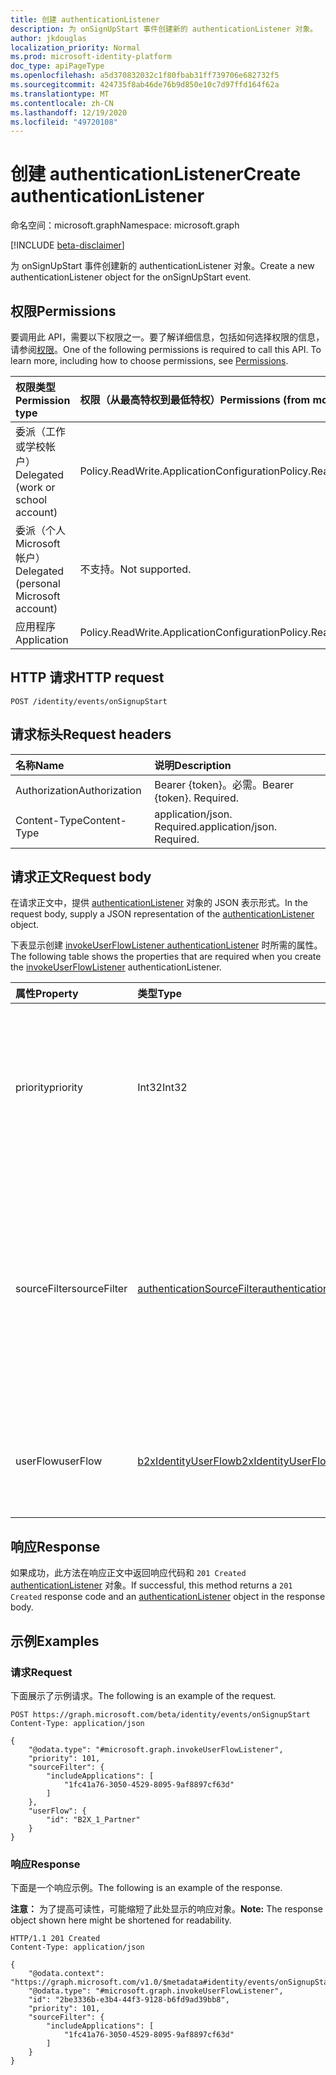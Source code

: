 ```yaml
---
title: 创建 authenticationListener
description: 为 onSignUpStart 事件创建新的 authenticationListener 对象。
author: jkdouglas
localization_priority: Normal
ms.prod: microsoft-identity-platform
doc_type: apiPageType
ms.openlocfilehash: a5d370832032c1f80fbab31ff739706e682732f5
ms.sourcegitcommit: 424735f8ab46de76b9d850e10c7d97ffd164f62a
ms.translationtype: MT
ms.contentlocale: zh-CN
ms.lasthandoff: 12/19/2020
ms.locfileid: "49720108"
---
```

# <a name="create-authenticationlistener"></a><span data-ttu-id="f0261-103">创建 authenticationListener</span><span class="sxs-lookup"><span data-stu-id="f0261-103">Create authenticationListener</span></span>

<span data-ttu-id="f0261-104">命名空间：microsoft.graph</span><span class="sxs-lookup"><span data-stu-id="f0261-104">Namespace: microsoft.graph</span></span>

[!INCLUDE [beta-disclaimer](../../includes/beta-disclaimer.md)]

<span data-ttu-id="f0261-105">为 onSignUpStart 事件创建新的 authenticationListener 对象。</span><span class="sxs-lookup"><span data-stu-id="f0261-105">Create a new authenticationListener object for the onSignUpStart event.</span></span>

## <a name="permissions"></a><span data-ttu-id="f0261-106">权限</span><span class="sxs-lookup"><span data-stu-id="f0261-106">Permissions</span></span>

<span data-ttu-id="f0261-p101">要调用此 API，需要以下权限之一。要了解详细信息，包括如何选择权限的信息，请参阅[权限](/graph/permissions-reference)。</span><span class="sxs-lookup"><span data-stu-id="f0261-p101">One of the following permissions is required to call this API. To learn more, including how to choose permissions, see [Permissions](/graph/permissions-reference).</span></span>

|<span data-ttu-id="f0261-109">权限类型</span><span class="sxs-lookup"><span data-stu-id="f0261-109">Permission type</span></span>|<span data-ttu-id="f0261-110">权限（从最高特权到最低特权）</span><span class="sxs-lookup"><span data-stu-id="f0261-110">Permissions (from most to least privileged)</span></span>|
|:---|:---|
|<span data-ttu-id="f0261-111">委派（工作或学校帐户）</span><span class="sxs-lookup"><span data-stu-id="f0261-111">Delegated (work or school account)</span></span>|<span data-ttu-id="f0261-112">Policy.ReadWrite.ApplicationConfiguration</span><span class="sxs-lookup"><span data-stu-id="f0261-112">Policy.ReadWrite.ApplicationConfiguration</span></span>|
|<span data-ttu-id="f0261-113">委派（个人 Microsoft 帐户）</span><span class="sxs-lookup"><span data-stu-id="f0261-113">Delegated (personal Microsoft account)</span></span>|<span data-ttu-id="f0261-114">不支持。</span><span class="sxs-lookup"><span data-stu-id="f0261-114">Not supported.</span></span>|
|<span data-ttu-id="f0261-115">应用程序</span><span class="sxs-lookup"><span data-stu-id="f0261-115">Application</span></span>|<span data-ttu-id="f0261-116">Policy.ReadWrite.ApplicationConfiguration</span><span class="sxs-lookup"><span data-stu-id="f0261-116">Policy.ReadWrite.ApplicationConfiguration</span></span>|

## <a name="http-request"></a><span data-ttu-id="f0261-117">HTTP 请求</span><span class="sxs-lookup"><span data-stu-id="f0261-117">HTTP request</span></span>

<!-- {
  "blockType": "ignored"
}
-->

``` http
POST /identity/events/onSignupStart
```

## <a name="request-headers"></a><span data-ttu-id="f0261-118">请求标头</span><span class="sxs-lookup"><span data-stu-id="f0261-118">Request headers</span></span>

|<span data-ttu-id="f0261-119">名称</span><span class="sxs-lookup"><span data-stu-id="f0261-119">Name</span></span>|<span data-ttu-id="f0261-120">说明</span><span class="sxs-lookup"><span data-stu-id="f0261-120">Description</span></span>|
|:---|:---|
|<span data-ttu-id="f0261-121">Authorization</span><span class="sxs-lookup"><span data-stu-id="f0261-121">Authorization</span></span>|<span data-ttu-id="f0261-p102">Bearer {token}。必需。</span><span class="sxs-lookup"><span data-stu-id="f0261-p102">Bearer {token}. Required.</span></span>|
|<span data-ttu-id="f0261-124">Content-Type</span><span class="sxs-lookup"><span data-stu-id="f0261-124">Content-Type</span></span>|<span data-ttu-id="f0261-p103">application/json. Required.</span><span class="sxs-lookup"><span data-stu-id="f0261-p103">application/json. Required.</span></span>|

## <a name="request-body"></a><span data-ttu-id="f0261-127">请求正文</span><span class="sxs-lookup"><span data-stu-id="f0261-127">Request body</span></span>

<span data-ttu-id="f0261-128">在请求正文中，提供 [authenticationListener](../resources/authenticationlistener.md) 对象的 JSON 表示形式。</span><span class="sxs-lookup"><span data-stu-id="f0261-128">In the request body, supply a JSON representation of the [authenticationListener](../resources/authenticationlistener.md) object.</span></span>

<span data-ttu-id="f0261-129">下表显示创建 [invokeUserFlowListener authenticationListener](../resources/invokeuserflowlistener.md) 时所需的属性。</span><span class="sxs-lookup"><span data-stu-id="f0261-129">The following table shows the properties that are required when you create the [invokeUserFlowListener](../resources/invokeuserflowlistener.md) authenticationListener.</span></span>

|<span data-ttu-id="f0261-130">属性</span><span class="sxs-lookup"><span data-stu-id="f0261-130">Property</span></span>|<span data-ttu-id="f0261-131">类型</span><span class="sxs-lookup"><span data-stu-id="f0261-131">Type</span></span>|<span data-ttu-id="f0261-132">说明</span><span class="sxs-lookup"><span data-stu-id="f0261-132">Description</span></span>|
|:---|:---|:---|
|<span data-ttu-id="f0261-133">priority</span><span class="sxs-lookup"><span data-stu-id="f0261-133">priority</span></span>|<span data-ttu-id="f0261-134">Int32</span><span class="sxs-lookup"><span data-stu-id="f0261-134">Int32</span></span>|<span data-ttu-id="f0261-135">侦听器的优先级。</span><span class="sxs-lookup"><span data-stu-id="f0261-135">The priority of the listener.</span></span> <span data-ttu-id="f0261-136">确定事件具有多个侦听器时的评估顺序。</span><span class="sxs-lookup"><span data-stu-id="f0261-136">Determines the order of evaluation when an event has multiple listeners.</span></span> <span data-ttu-id="f0261-137">优先级从低到高计算。</span><span class="sxs-lookup"><span data-stu-id="f0261-137">The priority is evaluated from low to high.</span></span>|
|<span data-ttu-id="f0261-138">sourceFilter</span><span class="sxs-lookup"><span data-stu-id="f0261-138">sourceFilter</span></span>|[<span data-ttu-id="f0261-139">authenticationSourceFilter</span><span class="sxs-lookup"><span data-stu-id="f0261-139">authenticationSourceFilter</span></span>](../resources/authenticationsourcefilter.md)|<span data-ttu-id="f0261-140">基于用于确定是否评估侦听器的身份验证源进行筛选。</span><span class="sxs-lookup"><span data-stu-id="f0261-140">Filter based on the source of the authentication that is used to determine whether the listener is evaluated.</span></span> <span data-ttu-id="f0261-141">当前仅限于基于用户进行身份验证的应用程序的评估。</span><span class="sxs-lookup"><span data-stu-id="f0261-141">This is currently limited to evaluations based on application the user is authenticating to.</span></span>|
|<span data-ttu-id="f0261-142">userFlow</span><span class="sxs-lookup"><span data-stu-id="f0261-142">userFlow</span></span>|[<span data-ttu-id="f0261-143">b2xIdentityUserFlow</span><span class="sxs-lookup"><span data-stu-id="f0261-143">b2xIdentityUserFlow</span></span>](../resources/b2xidentityuserflow.md)|<span data-ttu-id="f0261-144">计算此操作时将调用的 [b2xIdentityUserFlow](../resources/b2xidentityuserflow.md) 对象。</span><span class="sxs-lookup"><span data-stu-id="f0261-144">The [b2xIdentityUserFlow](../resources/b2xidentityuserflow.md) object that will be invoked when this action is evaluated.</span></span>|

## <a name="response"></a><span data-ttu-id="f0261-145">响应</span><span class="sxs-lookup"><span data-stu-id="f0261-145">Response</span></span>

<span data-ttu-id="f0261-146">如果成功，此方法在响应正文中返回响应代码和 `201 Created` [authenticationListener](../resources/authenticationlistener.md) 对象。</span><span class="sxs-lookup"><span data-stu-id="f0261-146">If successful, this method returns a `201 Created` response code and an [authenticationListener](../resources/authenticationlistener.md) object in the response body.</span></span>

## <a name="examples"></a><span data-ttu-id="f0261-147">示例</span><span class="sxs-lookup"><span data-stu-id="f0261-147">Examples</span></span>

### <a name="request"></a><span data-ttu-id="f0261-148">请求</span><span class="sxs-lookup"><span data-stu-id="f0261-148">Request</span></span>

<span data-ttu-id="f0261-149">下面展示了示例请求。</span><span class="sxs-lookup"><span data-stu-id="f0261-149">The following is an example of the request.</span></span>

<!-- {
  "blockType": "request",
  "name": "create_authenticationlistener_from_"
}
-->

``` http
POST https://graph.microsoft.com/beta/identity/events/onSignupStart
Content-Type: application/json

{
    "@odata.type": "#microsoft.graph.invokeUserFlowListener",
    "priority": 101,
    "sourceFilter": {
        "includeApplications": [
            "1fc41a76-3050-4529-8095-9af8897cf63d"
        ]
    },
    "userFlow": {
        "id": "B2X_1_Partner"
    }
}
```

### <a name="response"></a><span data-ttu-id="f0261-150">响应</span><span class="sxs-lookup"><span data-stu-id="f0261-150">Response</span></span>

<span data-ttu-id="f0261-151">下面是一个响应示例。</span><span class="sxs-lookup"><span data-stu-id="f0261-151">The following is an example of the response.</span></span>

<span data-ttu-id="f0261-152">**注意：** 为了提高可读性，可能缩短了此处显示的响应对象。</span><span class="sxs-lookup"><span data-stu-id="f0261-152">**Note:** The response object shown here might be shortened for readability.</span></span>
<!-- {
  "blockType": "response",
  "truncated": true,
  "@odata.type": "microsoft.graph.authenticationListener"
}
-->

``` http
HTTP/1.1 201 Created
Content-Type: application/json

{
    "@odata.context": "https://graph.microsoft.com/v1.0/$metadata#identity/events/onSignupStart/Microsoft.Graph.InvokeUserFlowListener/$entity",
    "@odata.type": "#microsoft.graph.invokeUserFlowListener",
    "id": "2be3336b-e3b4-44f3-9128-b6fd9ad39bb8",
    "priority": 101,
    "sourceFilter": {
        "includeApplications": [
            "1fc41a76-3050-4529-8095-9af8897cf63d"
        ]
    }
}
```

